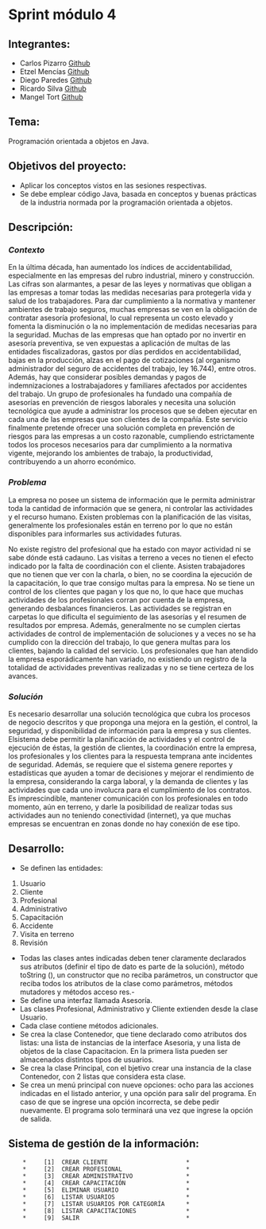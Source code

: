 # Sprint módulo 4 


## Integrantes:
- Carlos Pizarro [Github](https://github.com/CarlosPizarroMorales/sprint-m4)
- Etzel Mencías	 [Github](https://github.com/EtzelMV/Modulo4_Sprint)
- Diego Paredes  [Github](https://github.com/Diego-Paredes-Munoz/sprint-m4)
- Ricardo Silva  [Github](https://github.com/Ricardo-toor/-sprint-m4.git)
- Mangel Tort    [Github](https://github.com/MangelTort/sprint-m4)

## Tema:
Programación orientada a objetos en Java.

## Objetivos del proyecto:
- Aplicar los conceptos vistos en las sesiones respectivas.
- Se debe emplear código Java, basada en conceptos y buenas prácticas de la industria normada por la programación orientada a objetos.


## Descripción:

### *Contexto*
En la última década, han aumentado los índices de accidentabilidad, especialmente en las
empresas del rubro industrial, minero y construcción. Las cifras son alarmantes, a pesar de las
leyes y normativas que obligan a las empresas a tomar todas las medidas necesarias para
protegerla vida y salud de los trabajadores. Para dar cumplimiento a la normativa y mantener
ambientes de trabajo seguros, muchas empresas se ven en la obligación de contratar asesoría
profesional, lo cual representa un costo elevado y fomenta la disminución o la no
implementación de medidas necesarias para la seguridad. Muchas de las empresas que han
optado por no invertir en asesoría preventiva, se ven expuestas a aplicación de multas de las
entidades fiscalizadoras, gastos por días perdidos en accidentabilidad, bajas en la producción,
alzas en el pago de cotizaciones (al organismo administrador del seguro de accidentes del
trabajo, ley 16.744), entre otros. Además, hay que considerar posibles demandas y pagos de
indemnizaciones a lostrabajadores y familiares afectados por accidentes del trabajo.
Un grupo de profesionales ha fundado una compañía de asesorías en prevención de riesgos
laborales y necesita una solución tecnológica que ayude a administrar los procesos que se
deben ejecutar en cada una de las empresas que son clientes de la compañía. Este servicio
finalmente pretende ofrecer una solución completa en prevención de riesgos para las
empresas a un costo razonable, cumpliendo estrictamente todos los procesos necesarios para
dar cumplimiento a la normativa vigente, mejorando los ambientes de trabajo, la
productividad, contribuyendo a un ahorro económico.

### *Problema*
La empresa no posee un sistema de información que le permita administrar toda la cantidad de
información que se genera, ni controlar las actividades y el recurso humano.
Existen problemas con la planificación de las visitas, generalmente los profesionales están en
terreno por lo que no están disponibles para informarles sus actividades futuras.

No existe registro del profesional que ha estado con mayor actividad ni se sabe dónde está
cadauno.
Las visitas a terreno a veces no tienen el efecto indicado por la falta de coordinación con el
cliente. Asisten trabajadores que no tienen que ver con la charla, o bien, no se coordina la
ejecución de la capacitación, lo que trae consigo multas para la empresa. No se tiene un control
de los clientes que pagan y los que no, lo que hace que muchas actividades de los
profesionales corran por cuenta de la empresa, generando desbalances financieros. Las
actividades se registran en carpetas lo que dificulta el seguimiento de las asesorías y el resumen
de resultados por empresa. Además, generalmente no se cumplen ciertas actividades de
control de implementación de soluciones y a veces no se ha cumplido con la dirección del
trabajo, lo que genera multas para los clientes, bajando la calidad del servicio. Los
profesionales que han atendido la empresa esporádicamente han variado, no existiendo un
registro de la totalidad de actividades preventivas realizadas y no se tiene certeza de los
avances.

### *Solución*
Es necesario desarrollar una solución tecnológica que cubra los procesos de negocio descritos y
que proponga una mejora en la gestión, el control, la seguridad, y disponibilidad de información
para la empresa y sus clientes. Elsistema debe permitir la planificación de actividades y el control
de ejecución de éstas, la gestión de clientes, la coordinación entre la empresa, los profesionales
y los clientes para la respuesta temprana ante incidentes de seguridad. Además, se requiere que
el sistema genere reportes y estadísticas que ayuden a tomar de decisiones y mejorar el
rendimiento de la empresa, considerando la carga laboral, y la demanda de clientes y las
actividades que cada uno involucra para el cumplimiento de los contratos. Es imprescindible,
mantener comunicación con los profesionales en todo momento, aún en terreno, y darle la
posibilidad de realizar todas sus actividades aun no teniendo conectividad (internet), ya que
muchas empresas se encuentran en zonas donde no hay conexión de ese tipo.

## Desarrollo:
- Se definen las entidades:

1. Usuario
2. Cliente
3. Profesional
4. Administrativo
5. Capacitación
6. Accidente
7. Visita en terreno
8. Revisión

- Todas las clases antes indicadas deben tener claramente declarados sus atributos (definir el tipo de dato es parte de la solución), método toString (), un constructor que no reciba parámetros, un constructor que reciba todos los atributos de la clase como parámetros, métodos mutadores y métodos acceso res.- 
- Se define una interfaz llamada Asesoría.
- Las clases Profesional, Administrativo y Cliente extienden desde la clase Usuario.
- Cada clase contiene métodos adicionales.
- Se crea la clase Contenedor, que tiene declarado como atributos dos listas: una lista de instancias de la interface Asesoria, y una lista de objetos de la clase Capacitacion. En la primera lista pueden ser almacenados distintos tipos de usuarios.
- Se crea la clase Principal, con el bjetivo crear una instancia de la clase
Contenedor, con 2 listas que considera esta clase. 
- Se crea un menú principal con nueve opciones: ocho para las acciones indicadas en el listado anterior, y una opción para salir del programa. En caso de que se ingrese una opción incorrecta, se debe pedir nuevamente. El programa solo terminará una vez que ingrese la opción de salida.


## Sistema de gestión de la información: 
	                                             
	    *     [1]  CREAR CLIENTE                      *    
	    *     [2]  CREAR PROFESIONAL                  *    
	    *     [3]  CREAR ADMINISTRATIVO               *    
	    *     [4]  CREAR CAPACITACIÓN                 *    
	    *     [5]  ELIMINAR USUARIO                   *    
	    *     [6]  LISTAR USUARIOS                    *    
	    *     [7]  LISTAR USUARIOS POR CATEGORÍA      *    
	    *     [8]  LISTAR CAPACITACIONES              *    
	    *     [9]  SALIR                              *    
	                                         
